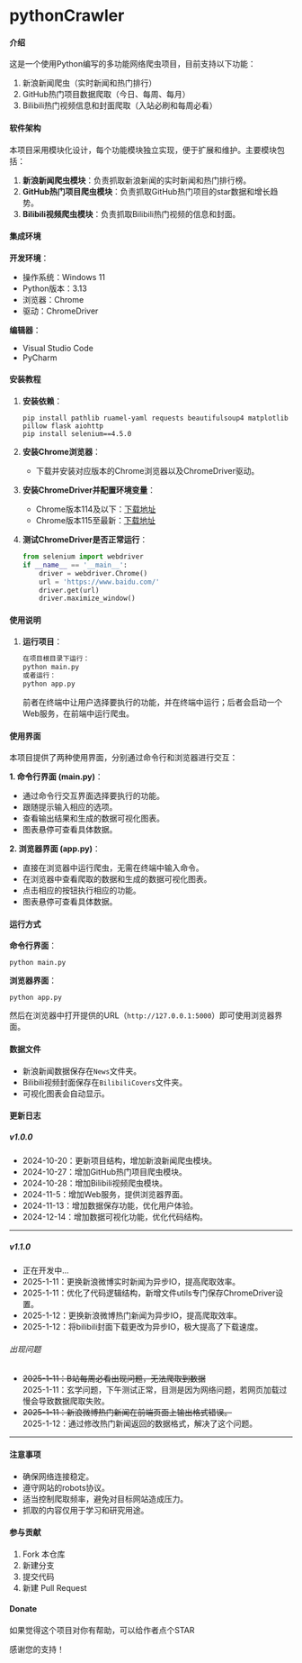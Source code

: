# pythonCrawler

#### 介绍
这是一个使用Python编写的多功能网络爬虫项目，目前支持以下功能：
1. 新浪新闻爬虫（实时新闻和热门排行）
2. GitHub热门项目数据爬取（今日、每周、每月）
3. Bilibili热门视频信息和封面爬取（入站必刷和每周必看）

#### 软件架构
本项目采用模块化设计，每个功能模块独立实现，便于扩展和维护。主要模块包括：

1. **新浪新闻爬虫模块**：负责抓取新浪新闻的实时新闻和热门排行榜。
2. **GitHub热门项目爬虫模块**：负责抓取GitHub热门项目的star数据和增长趋势。
3. **Bilibili视频爬虫模块**：负责抓取Bilibili热门视频的信息和封面。

#### 集成环境
**开发环境**：

- 操作系统：Windows 11
- Python版本：3.13
- 浏览器：Chrome
- 驱动：ChromeDriver

**编辑器**：

- Visual Studio Code
- PyCharm

#### 安装教程

1. **安装依赖**：
    ```
    pip install pathlib ruamel-yaml requests beautifulsoup4 matplotlib pillow flask aiohttp
    pip install selenium==4.5.0
    ```

2. **安装Chrome浏览器**：
    - 下载并安装对应版本的Chrome浏览器以及ChromeDriver驱动。

3. **安装ChromeDriver并配置环境变量**：
    - Chrome版本114及以下：[下载地址](http://chromedriver.storage.googleapis.com/index.html)
    - Chrome版本115至最新：[下载地址](https://googlechromelabs.github.io/chrome-for-testing/#stable)

4. **测试ChromeDriver是否正常运行**：
    ```python
    from selenium import webdriver
    if __name__ == '__main__':
        driver = webdriver.Chrome()
        url = 'https://www.baidu.com/'
        driver.get(url)
        driver.maximize_window()
    ```

#### 使用说明

1. **运行项目**：
    ```bash
    在项目根目录下运行：
    python main.py
    或者运行：
    python app.py
    ```
    前者在终端中让用户选择要执行的功能，并在终端中运行；后者会启动一个Web服务，在前端中运行爬虫。

#### 使用界面

本项目提供了两种使用界面，分别通过命令行和浏览器进行交互：

**1. 命令行界面 (main.py)**：

- 通过命令行交互界面选择要执行的功能。
- 跟随提示输入相应的选项。
- 查看输出结果和生成的数据可视化图表。
- 图表悬停可查看具体数据。

**2. 浏览器界面 (app.py)**：

- 直接在浏览器中运行爬虫，无需在终端中输入命令。
- 在浏览器中查看爬取的数据和生成的数据可视化图表。
- 点击相应的按钮执行相应的功能。
- 图表悬停可查看具体数据。

#### 运行方式

**命令行界面**：
```
python main.py
```

**浏览器界面**：
```
python app.py
```

然后在浏览器中打开提供的URL（`http://127.0.0.1:5000`）即可使用浏览器界面。

#### 数据文件

- 新浪新闻数据保存在`News`文件夹。
- Bilibili视频封面保存在`BilibiliCovers`文件夹。
- 可视化图表会自动显示。

#### 更新日志

##### v1.0.0
- 2024-10-20：更新项目结构，增加新浪新闻爬虫模块。
- 2024-10-27：增加GitHub热门项目爬虫模块。
- 2024-10-28：增加Bilibili视频爬虫模块。
- 2024-11-5：增加Web服务，提供浏览器界面。
- 2024-11-13：增加数据保存功能，优化用户体验。
- 2024-12-14：增加数据可视化功能，优化代码结构。
---
##### v1.1.0
- 正在开发中...
- 2025-1-11：更换新浪微博实时新闻为异步IO，提高爬取效率。
- 2025-1-11：优化了代码逻辑结构，新增文件utils专门保存ChromeDriver设置。
- 2025-1-12：更换新浪微博热门新闻为异步IO，提高爬取效率。
- 2025-1-12：将bilibili封面下载更改为异步IO，极大提高了下载速度。

###### 出现问题
- ~~2025-1-11：B站每周必看出现问题，无法爬取到数据~~   
2025-1-11：玄学问题，下午测试正常，目测是因为网络问题，若网页加载过慢会导致数据爬取失败。
- ~~2025-1-11：新浪微博热门新闻在前端页面上输出格式错误。~~   
2025-1-12：通过修改热门新闻返回的数据格式，解决了这个问题。
---

#### 注意事项

- 确保网络连接稳定。
- 遵守网站的robots协议。
- 适当控制爬取频率，避免对目标网站造成压力。
- 抓取的内容仅用于学习和研究用途。

#### 参与贡献

1. Fork 本仓库
2. 新建分支
3. 提交代码
4. 新建 Pull Request

#### Donate

如果觉得这个项目对你有帮助，可以给作者点个STAR

感谢您的支持！